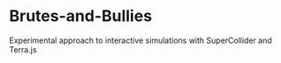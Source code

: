 # Brutes-and-Bullies
Experimental approach to interactive simulations with SuperCollider and Terra.js
